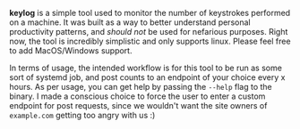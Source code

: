 __keylog__ is a simple tool used to monitor the number of keystrokes performed on a machine. It was built as a way to better understand personal productivity patterns, and _should not_ be used for nefarious purposes. Right now, the tool is incredibly simplistic and only supports linux. Please feel free to add MacOS/Windows support.

In terms of usage, the intended workflow is for this tool to be run as some sort of systemd job, and post counts to an endpoint of your choice every x hours. As per usage, you can get help by passing the `--help` flag to the binary. I made a conscious choice to force the user to enter a custom endpoint for post requests, since we wouldn't want the site owners of `example.com` getting too angry with us :) 